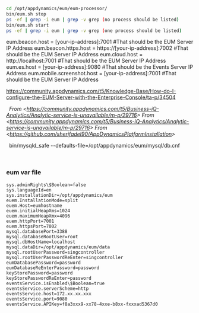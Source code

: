 ```bash
cd /opt/appdynamics/eum/eum-processor/
bin/eum.sh stop
ps -ef | grep -i eum | grep -v grep (no process should be listed)
bin/eum.sh start
ps -ef | grep -i eum | grep -v grep (one process should be listed)
```


eum.beacon.host = [your-ip-address]:7001 #That should be the EUM Server IP Address
eum.beacon.https.host = https://[your-ip-address]:7002 #That should be the EUM Server IP Address
eum.cloud.host = http://localhost:7001 #That should be the EUM Server IP Address
eum.es.host = [your-ip-address]:9080 #That should be the Events Server IP Address
eum.mobile.screenshot.host = [your-ip-address]:7001 #That should be the EUM Server IP Address


<https://community.appdynamics.com/t5/Knowledge-Base/How-do-I-configure-the-EUM-Server-with-the-Enterprise-Console/ta-p/34504>



 
*From \<<https://community.appdynamics.com/t5/Business-iQ-Analytics/Analytic-service-is-unavailable/m-p/29716>\>*
*From \<<https://community.appdynamics.com/t5/Business-iQ-Analytics/Analytic-service-is-unavailable/m-p/29716>\>*
*From \<<https://github.com/sherifadel90/AppDynamicsPlatformInstallation>\>*

 
bin/mysqld_safe \--defaults-file=/opt/appdynamics/eum/mysql/db.cnf

 
### eum var file

```
sys.adminRights\$Boolean=false
sys.languageId=en
sys.installationDir=/opt/appdynamics/eum
euem.InstallationMode=split
euem.Host=eumhostname
euem.initialHeapXms=1024
euem.maximumHeapXmx=4096
euem.httpPort=7001
euem.httpsPort=7002
mysql.databasePort=3388
mysql.databaseRootUser=root
mysql.dbHostName=localhost
mysql.dataDir=/opt/appdynamics/eum/data
mysql.rootUserPassword=singcontroller
mysql.rootUserPasswordReEnter=singcontroller
eumDatabasePassword=password
eumDatabaseReEnterPassword=password
keyStorePassword=password
keyStorePasswordReEnter=password
eventsService.isEnabled\$Boolean=true
eventsService.serverScheme=http
eventsService.host=172.xx.xx.xxx
eventsService.port=9080
eventsService.APIKey=f8a3xxx9-xx78-4xxe-b8xx-fxxxad5367d0
```
 

 



 
